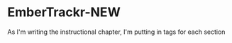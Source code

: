 EmberTrackr-NEW
===============

As I'm writing the instructional chapter, I'm putting in tags for each section